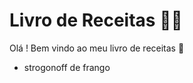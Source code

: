 # Livro de Receitas :man_cook:

Olá ! Bem vindo ao meu livro de receitas :chicken:

- strogonoff de frango 
